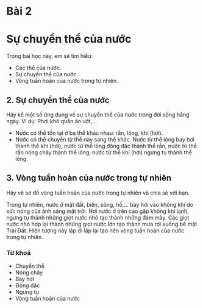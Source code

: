 # Bài 2
# Sự chuyển thể của nước

Trong bài học này, em sẽ tìm hiểu:
- Các thể của nước.
- Sự chuyển thể của nước.
- Vòng tuần hoàn của nước trong tự nhiên.

## 2. Sự chuyển thể của nước
Hãy kể một số ứng dụng về sự chuyển thể của nước trong đời sống hằng ngày.
Ví dụ: Phơi khô quần áo ướt,...

- Nước có thể tồn tại ở ba thể khác nhau: rắn, lỏng, khí (hơi).
- Nước có thể chuyển từ thể này sang thể khác. Nước từ thể lỏng bay hơi thành thể khí (hơi), nước từ thể lỏng đông đặc thành thể rắn, nước từ thể rắn nóng chảy thành thể lỏng, nước từ thể khí (hơi) ngưng tụ thành thể lỏng.

## 3. Vòng tuần hoàn của nước trong tự nhiên
Hãy vẽ sơ đồ vòng tuần hoàn của nước trong tự nhiên và chia sẻ với bạn.

Trong tự nhiên, nước ở mặt đất, biển, sông, hồ,... bay hơi vào không khí do sức nóng của ánh sáng mặt trời. Hơi nước ở trên cao gặp không khí lạnh, ngưng tụ thành những giọt nước nhỏ tạo thành những đám mây. Các giọt nước nhỏ hợp lại thành những giọt nước lớn tạo thành mưa rơi xuống bề mặt Trái Đất. Hiện tượng này lặp đi lặp lại tạo nên vòng tuần hoàn của nước trong tự nhiên.

### Từ khoá
- Chuyển thể
- Nóng chảy
- Bay hơi
- Đông đặc
- Ngưng tụ
- Vòng tuần hoàn của nước
